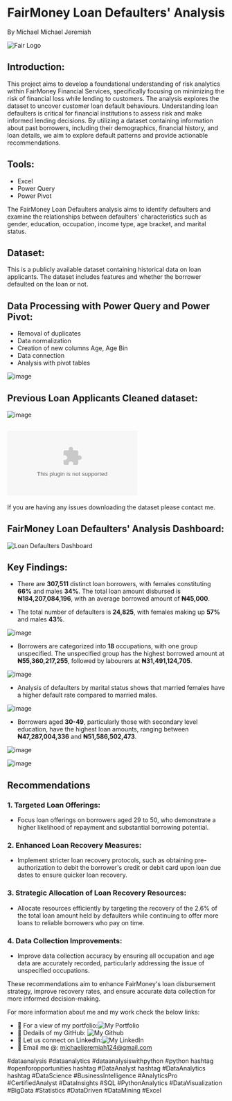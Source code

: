 # FairMoney Loan Defaulters' Analysis
By Michael Michael Jeremiah

![Fair Logo](https://github.com/user-attachments/assets/5518d640-c330-44c6-827d-62a79500b183)




## Introduction:
This project aims to develop a foundational understanding of risk analytics within FairMoney Financial Services, specifically focusing on minimizing the risk of financial loss while lending to customers. The analysis explores the dataset to uncover customer loan default behaviours. Understanding loan defaulters is critical for financial institutions to assess risk and make informed lending decisions. By utilizing a dataset containing information about past borrowers, including their demographics, financial history, and loan details, we aim to explore default patterns and provide actionable recommendations.

## Tools:
- Excel
- Power Query
- Power Pivot


The FairMoney Loan Defaulters analysis aims to identify defaulters and examine the relationships between defaulters' characteristics such as gender, education, occupation, income type, age bracket, and marital status. 


## Dataset:
This is a publicly available dataset containing historical data on loan applicants. The dataset includes features and whether the borrower defaulted on the loan or not.


## Data Processing with Power Query and Power Pivot:

- Removal of duplicates
- Data normalization
- Creation of new columns Age, Age Bin 
-  Data connection
-  Analysis with pivot tables
  
![image](https://github.com/mikeolaniyi/FairMoney_Loan_Defaulters/assets/120651356/ca0ce098-2223-4834-ab83-88e6c732b221)



## Previous Loan Applicants Cleaned dataset:
![image](https://github.com/mikeolaniyi/FairMoney_Loan_Defaulters/assets/120651356/f699eddb-f746-4566-b192-9512a7402608)

## ![Download Dataset Here](https://www.dropbox.com/scl/fi/e4f1ek9cazdi22cbk4pc6/FairMoney-Previous-Loan-Application.xlsx?rlkey=x3gkn60xa7skaqfia2rzo2i2f&st=ccwecnmg&dl=0)
If you are having any issues downloading the dataset please contact me.


## FairMoney Loan Defaulters' Analysis Dashboard:
![Loan Defaulters Dashboard](https://github.com/user-attachments/assets/a45a65c6-754d-41a4-8dd4-64fa8c906b07)



## Key Findings:

- There are **307,511** distinct loan borrowers, with females constituting **66%** and males **34%**. The total loan amount disbursed is **₦184,207,084,196**, with an average borrowed amount of **₦45,000**.

- The total number of defaulters is **24,825**, with females making up **57%** and males **43%**.
  
![image](https://github.com/mikeolaniyi/FairMoney_Loan_Defaulters/assets/120651356/2dae360b-6f4f-4e95-a8b4-7ca1bb49e9f7)
  


- Borrowers are categorized into **18** occupations, with one group unspecified. The unspecified group has the highest borrowed amount at **₦55,360,217,255**, followed by labourers at **₦31,491,124,705**.

 ![image](https://github.com/mikeolaniyi/FairMoney_Loan_Defaulters/assets/120651356/6cc5fa16-8ea4-474a-abdf-5582c71869b9)
 

- Analysis of defaulters by marital status shows that married females have a higher default rate compared to married males.

![image](https://github.com/mikeolaniyi/FairMoney_Loan_Defaulters/assets/120651356/bf055df8-d6da-43ae-a251-9863e4436c5c)


- Borrowers aged **30-49**, particularly those with secondary level education, have the highest loan amounts, ranging between **₦47,287,004,336** and **₦51,586,502,473**.
  
![image](https://github.com/mikeolaniyi/FairMoney_Loan_Defaulters/assets/120651356/e82e451b-10f6-440f-a6cb-3980ed6de9c7)

 ![image](https://github.com/mikeolaniyi/FairMoney_Loan_Defaulters/assets/120651356/37d2c775-6bd0-4740-9cba-7fbdd15a5a7f)






## Recommendations


### 1. Targeted Loan Offerings:

  - Focus loan offerings on borrowers aged 29 to 50, who demonstrate a higher likelihood of repayment and substantial borrowing potential.



### 2. Enhanced Loan Recovery Measures:

  - Implement stricter loan recovery protocols, such as obtaining pre-authorization to debit the borrower's credit or debit card upon loan due dates to ensure quicker loan recovery.


### 3. Strategic Allocation of Loan Recovery Resources:

  - Allocate resources efficiently by targeting the recovery of the 2.6% of the total loan amount held by defaulters while continuing to offer more loans to reliable borrowers who pay on time.


### 4. Data Collection Improvements:

  - Improve data collection accuracy by ensuring all occupation and age data are accurately recorded, particularly addressing the issue of unspecified occupations.



These recommendations aim to enhance FairMoney's loan disbursement strategy, improve recovery rates, and ensure accurate data collection for more informed decision-making.


For more information about me and my work check the below links:
- 🔗 For a view of my portfolio:![My Portfolio](https://michaelolaniyij.vercel.app/)
- 🔗 Dedails of my GitHub: ![My Github](https://lnkd.in/drcvaDcV)
- 🔗 Let us connect on LinkedIn:![My LinkedIn](https://www.linkedin.com/in/michael-olaniyi-jeremiah/)
- 🔗 Email me @: michaeljeremiah124@gmail.com 




#dataanalysis #dataanalytics #dataanalysiswithpython #python hashtag #openforopportunities hashtag #DataAnalyst hashtag #DataAnalytics hashtag #DataScience #BusinessIntelligence #AnalyticsPro #CertifiedAnalyst #DataInsights #SQL #PythonAnalytics #DataVisualization #BigData #Statistics #DataDriven #DataMining #Excel
